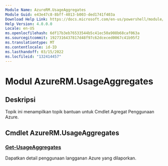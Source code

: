 ```yaml
---
Module Name: AzureRM.UsageAggregates
Module Guid: e43e47c8-8bff-4013-b003-ded1741f403a
Download Help Link: https://docs.microsoft.com/en-us/powershell/module/azurerm.usageaggregates
Help Version: 4.0.0.0
Locale: en-US
ms.openlocfilehash: 6df17b3eb76533544b5c41ec50a908b68caf063a
ms.sourcegitcommit: 1927316437817d48f97c62dceced0067c41b95f2
ms.translationtype: MT
ms.contentlocale: id-ID
ms.lasthandoff: 03/15/2022
ms.locfileid: "132414457"
---
```

# Modul AzureRM.UsageAggregates
## Deskripsi
Topik ini menampilkan topik bantuan untuk Cmdlet Agregat Penggunaan Azure.

## Cmdlet AzureRM.UsageAggregates
### [Get-UsageAggregates](Get-UsageAggregates.md)
Dapatkan detail penggunaan langganan Azure yang dilaporkan.

